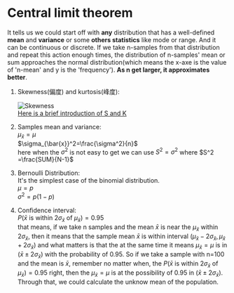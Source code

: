 # Central limit theorem
It tells us we could start off with **any** distribution that has a well-defined **mean** and **variance** or some **others statistics** like mode or range. And it can be continuous or discrete. If we take n-samples from that distribution and repeat this action enough times, the distribution of n-samples' mean or sum approaches the normal distribution(which means the x-axe is the value of 'n-mean' and y is the 'frequency'). **As n get larger, it approximates better**.  

1. Skewness(偏度) and kurtosis(峰度):  
   
   ![Skewness](https://gss0.bdstatic.com/94o3dSag_xI4khGkpoWK1HF6hhy/baike/s%3D220/sign=792a3548c65c1038207ec9c08210931c/cf1b9d16fdfaaf5163a4b4ed8c5494eef01f7a18.jpg)  
   [Here is a brief introduction of S and K](https://www.cnblogs.com/jiaxin359/p/8977333.html 'here ')  

2. Samples mean and variance:  
   $\mu_{\bar{x}}=\mu$  
   $\sigma_{\bar{x}}^2=\frac{\sigma^2}{n}$  
   here when the $\sigma^2$ is not easy to get we can use $S^2=\sigma^2$ where $S^2 =\frac{SUM}{N-1}$

3. Bernoulli Distribution:  
   It's the simplest case of the binomial distribution.  
   $\mu=p$  
   $\sigma^2=p(1-p)$  

4. Confidence interval:  
   $P(\bar{x}$ is within $2\sigma_{\bar{x}}$ of $\mu_{\bar{x}})=0.95$  
   that means, if we take n samples and the mean $\bar{x}$ is near the $\mu_{\bar{x}}$ within 2$\sigma_{\bar{x}}$, then it means that the sample mean $\bar{x}$ is within interval $(\mu_{\bar{x}}-2\sigma_{\bar{x}},\mu_{\bar{x}}+2\sigma_{\bar{x}})$ and what matters is that the at the same time it means $\mu_{\bar{x}}=\mu$ is in $(\bar{x}\pm2\sigma_{\bar{x}})$ with the probability of 0.95. So if we take a sample with n=100 and the mean is $\bar{x}$, remember no matter when, the $P(\bar{x}$ is within $2\sigma_{\bar{x}}$ of $\mu_{\bar{x}})=0.95$ right, then the $\mu_{\bar{x}}=\mu$ is at the possibility of 0.95 in $(\bar{x}\pm2\sigma_{\bar{x}})$. Through that, we could calculate the unknow mean of the population.
   

   